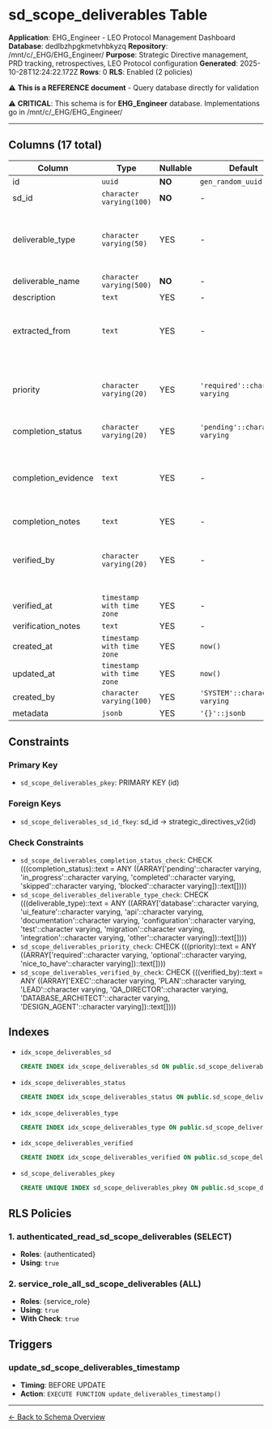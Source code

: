# sd_scope_deliverables Table

**Application**: EHG_Engineer - LEO Protocol Management Dashboard
**Database**: dedlbzhpgkmetvhbkyzq
**Repository**: /mnt/c/_EHG/EHG_Engineer/
**Purpose**: Strategic Directive management, PRD tracking, retrospectives, LEO Protocol configuration
**Generated**: 2025-10-28T12:24:22.172Z
**Rows**: 0
**RLS**: Enabled (2 policies)

⚠️ **This is a REFERENCE document** - Query database directly for validation

⚠️ **CRITICAL**: This schema is for **EHG_Engineer** database. Implementations go in /mnt/c/_EHG/EHG_Engineer/

---

## Columns (17 total)

| Column | Type | Nullable | Default | Description |
|--------|------|----------|---------|-------------|
| id | `uuid` | **NO** | `gen_random_uuid()` | - |
| sd_id | `character varying(100)` | **NO** | - | - |
| deliverable_type | `character varying(50)` | YES | - | Classification of deliverable for filtering and reporting |
| deliverable_name | `character varying(500)` | **NO** | - | - |
| description | `text` | YES | - | - |
| extracted_from | `text` | YES | - | Source location in scope document for traceability |
| priority | `character varying(20)` | YES | `'required'::character varying` | Required deliverables block SD completion, optional do not |
| completion_status | `character varying(20)` | YES | `'pending'::character varying` | - |
| completion_evidence | `text` | YES | - | Link to proof of completion (commit hash, file path, URL, screenshot) |
| completion_notes | `text` | YES | - | - |
| verified_by | `character varying(20)` | YES | - | Agent or sub-agent that verified the deliverable completion |
| verified_at | `timestamp with time zone` | YES | - | - |
| verification_notes | `text` | YES | - | - |
| created_at | `timestamp with time zone` | YES | `now()` | - |
| updated_at | `timestamp with time zone` | YES | `now()` | - |
| created_by | `character varying(100)` | YES | `'SYSTEM'::character varying` | - |
| metadata | `jsonb` | YES | `'{}'::jsonb` | - |

## Constraints

### Primary Key
- `sd_scope_deliverables_pkey`: PRIMARY KEY (id)

### Foreign Keys
- `sd_scope_deliverables_sd_id_fkey`: sd_id → strategic_directives_v2(id)

### Check Constraints
- `sd_scope_deliverables_completion_status_check`: CHECK (((completion_status)::text = ANY ((ARRAY['pending'::character varying, 'in_progress'::character varying, 'completed'::character varying, 'skipped'::character varying, 'blocked'::character varying])::text[])))
- `sd_scope_deliverables_deliverable_type_check`: CHECK (((deliverable_type)::text = ANY ((ARRAY['database'::character varying, 'ui_feature'::character varying, 'api'::character varying, 'documentation'::character varying, 'configuration'::character varying, 'test'::character varying, 'migration'::character varying, 'integration'::character varying, 'other'::character varying])::text[])))
- `sd_scope_deliverables_priority_check`: CHECK (((priority)::text = ANY ((ARRAY['required'::character varying, 'optional'::character varying, 'nice_to_have'::character varying])::text[])))
- `sd_scope_deliverables_verified_by_check`: CHECK (((verified_by)::text = ANY ((ARRAY['EXEC'::character varying, 'PLAN'::character varying, 'LEAD'::character varying, 'QA_DIRECTOR'::character varying, 'DATABASE_ARCHITECT'::character varying, 'DESIGN_AGENT'::character varying])::text[])))

## Indexes

- `idx_scope_deliverables_sd`
  ```sql
  CREATE INDEX idx_scope_deliverables_sd ON public.sd_scope_deliverables USING btree (sd_id)
  ```
- `idx_scope_deliverables_status`
  ```sql
  CREATE INDEX idx_scope_deliverables_status ON public.sd_scope_deliverables USING btree (completion_status)
  ```
- `idx_scope_deliverables_type`
  ```sql
  CREATE INDEX idx_scope_deliverables_type ON public.sd_scope_deliverables USING btree (deliverable_type)
  ```
- `idx_scope_deliverables_verified`
  ```sql
  CREATE INDEX idx_scope_deliverables_verified ON public.sd_scope_deliverables USING btree (verified_by, verified_at)
  ```
- `sd_scope_deliverables_pkey`
  ```sql
  CREATE UNIQUE INDEX sd_scope_deliverables_pkey ON public.sd_scope_deliverables USING btree (id)
  ```

## RLS Policies

### 1. authenticated_read_sd_scope_deliverables (SELECT)

- **Roles**: {authenticated}
- **Using**: `true`

### 2. service_role_all_sd_scope_deliverables (ALL)

- **Roles**: {service_role}
- **Using**: `true`
- **With Check**: `true`

## Triggers

### update_sd_scope_deliverables_timestamp

- **Timing**: BEFORE UPDATE
- **Action**: `EXECUTE FUNCTION update_deliverables_timestamp()`

---

[← Back to Schema Overview](../database-schema-overview.md)
